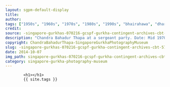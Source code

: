 ```yaml
---
layout: sgpm-default-display
title: 
author: 
tags: ["1950s", "1960s", "1970s", "1980s", "1990s", "bhairahawa", "dharan", "gurkhas", "kathmandu", "nepal", "pokhara", "singapore", "singapore gurkha archive", "singapore gurkha old photographs", "singapore gurkha photography museum", "singapore gurkhas"]
credit: 
source: -singapore-gurkhas-070216-gcspf-gurkha-contingent-archives-cbt-57
description: "Chandra Bahadur Thapa at a sergeant party. Date: Mid 1970s."
copyright: ChandraBahadurThapa-SingaporeGurkhaPhotographyMuseum
slug: -singapore-gurkhas-070216-gcspf-gurkha-contingent-archives-cbt-57
date: 2014-10-07
img_path: singapore-gurkhas-070216-gcspf-gurkha-contingent-archives-cbt-57.jpg
category: singapore-gurkha-photography-museum
---
```

	 		

	 		<h1></h1>
	 		{{ site.tags }}
	 		
